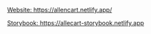 [Website: ](https://allencart.netlify.app/)https://allencart.netlify.app/


[Storybook: ](https://allecart-storybook.netlify.app)https://allecart-storybook.netlify.app

